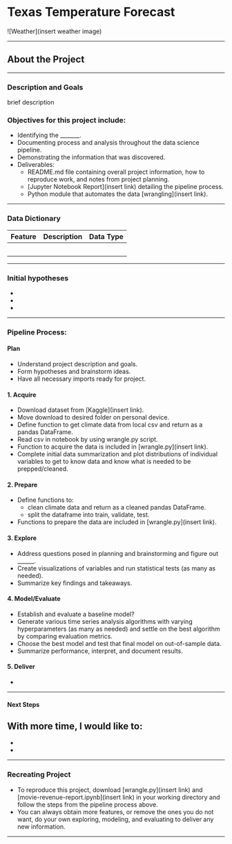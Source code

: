 # Texas Temperature Forecast
![Weather](insert weather image)
****

## About the Project

****

### Description and Goals

brief description


### Objectives for this project include:
- Identifying the _______.
- Documenting process and analysis throughout the data science pipeline.
- Demonstrating the information that was discovered.
- Deliverables:
    - README.md file containing overall project information, how to reproduce work, and notes from project planning.
    - [Jupyter Notebook Report](insert link) detailing the pipeline process.
    - Python module that automates the data [wrangling](insert link).

****

### Data Dictionary

Feature      | Description   | Data Type
------------ | ------------- | ------------
 |  | 
 |  | 
 |  | 
 |  | 
 |  | 

**** 

### Initial hypotheses
- 
- 
- 


****

### Pipeline Process:

#### Plan
- Understand project description and goals. 
- Form hypotheses and brainstorm ideas.
- Have all necessary imports ready for project.


#### 1. Acquire
- Download dataset from [Kaggle](insert link).
- Move download to desired folder on personal device.
- Define function to get climate data from local csv and return as a pandas DataFrame.
- Read csv in notebook by using wrangle.py script.
- Function to acquire the data is included in [wrangle.py](insert link).
- Complete initial data summarization and plot distributions of individual variables to get to know data and know what is needed to be prepped/cleaned.

#### 2. Prepare
- Define functions to:
    - clean climate data and return as a cleaned pandas DataFrame.
    - split the dataframe into train, validate, test.
- Functions to prepare the data are included in [wrangle.py](insert link).

#### 3. Explore
- Address questions posed in planning and brainstorming and figure out ______.
- Create visualizations of variables and run statistical tests (as many as needed).
- Summarize key findings and takeaways.

#### 4. Model/Evaluate
- Establish and evaluate a baseline model?
- Generate various time series analysis algorithms with varying hyperparameters (as many as needed) and settle on the best algorithm by comparing evaluation metrics.
- Choose the best model and test that final model on out-of-sample data.
- Summarize performance, interpret, and document results.

#### 5. Deliver
- 

****

#### Next Steps
With more time, I would like to:
- 
- 
- 

****

### Recreating Project
- To reproduce this project, download [wrangle.py](insert link) and [movie-revenue-report.ipynb](insert link) in your working directory and follow the steps from the pipeline process above.
- You can always obtain more features, or remove the ones you do not want, do your own exploring, modeling, and evaluating to deliver any new information.

****